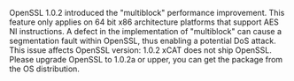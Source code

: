 OpenSSL 1.0.2 introduced the "multiblock" performance improvement. This feature only applies on 64 bit x86 architecture platforms that support AES NI instructions. A defect in the implementation of "multiblock" can cause a segmentation fault within OpenSSL, thus enabling a potential DoS attack. This issue affects OpenSSL version: 1.0.2
xCAT does not ship OpenSSL. Please upgrade OpenSSL to 1.0.2a or upper, you can get the package from the OS distribution.

